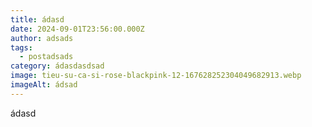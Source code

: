 ```yaml
---
title: ádasd
date: 2024-09-01T23:56:00.000Z
author: adsads
tags:
  - postadsads
category: ádasdasdsad
image: tieu-su-ca-si-rose-blackpink-12-167628252304049682913.webp
imageAlt: ádsad
---
```

ádasd
